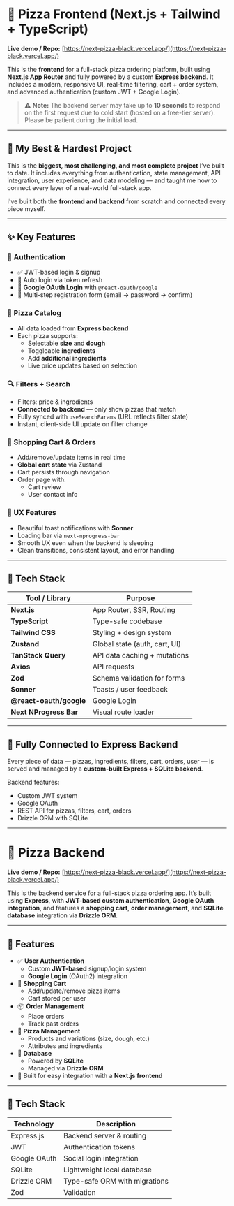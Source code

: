 # 🍕 Pizza Frontend (Next.js + Tailwind + TypeScript)

**Live demo / Repo:** [https://next-pizza-black.vercel.app/](https://next-pizza-black.vercel.app/)

This is the **frontend** for a full-stack pizza ordering platform, built using **Next.js App Router** and fully powered by a custom **Express backend**. It includes a modern, responsive UI, real-time filtering, cart + order system, and advanced authentication (custom JWT + Google Login).

> ⚠️ **Note:** The backend server may take up to **10 seconds** to respond on the first request due to cold start (hosted on a free-tier server). Please be patient during the initial load.

---

## 💎 My Best & Hardest Project

This is the **biggest, most challenging, and most complete project** I’ve built to date. It includes everything from authentication, state management, API integration, user experience, and data modeling — and taught me how to connect every layer of a real-world full-stack app.

I've built both the **frontend and backend** from scratch and connected every piece myself.

---

## ✨ Key Features

### 🔐 Authentication
- ✅ JWT-based login & signup
- 🔁 Auto login via token refresh
- 🔐 **Google OAuth Login** with `@react-oauth/google`
- 🧩 Multi-step registration form (email → password → confirm)

### 🍕 Pizza Catalog
- All data loaded from **Express backend**
- Each pizza supports:
  - Selectable **size** and **dough**
  - Toggleable **ingredients**
  - Add **additional ingredients**
  - Live price updates based on selection

### 🔍 Filters + Search
- Filters: price & ingredients
- **Connected to backend** — only show pizzas that match
- Fully synced with `useSearchParams` (URL reflects filter state)
- Instant, client-side UI update on filter change

### 🛒 Shopping Cart & Orders
- Add/remove/update items in real time
- **Global cart state** via Zustand
- Cart persists through navigation
- Order page with:
  - Cart review
  - User contact info

### 💬 UX Features
- Beautiful toast notifications with **Sonner**
- Loading bar via `next-nprogress-bar`
- Smooth UX even when the backend is sleeping
- Clean transitions, consistent layout, and error handling

---

## 🧰 Tech Stack

| Tool / Library        | Purpose                                      |
|------------------------|----------------------------------------------|
| **Next.js**            | App Router, SSR, Routing                     |
| **TypeScript**         | Type-safe codebase                           |
| **Tailwind CSS**       | Styling + design system                      |
| **Zustand**            | Global state (auth, cart, UI)                |
| **TanStack Query**     | API data caching + mutations                 |
| **Axios**              | API requests                                 |
| **Zod**                | Schema validation for forms                  |
| **Sonner**             | Toasts / user feedback                       |
| **@react-oauth/google**| Google Login                                 |
| **Next NProgress Bar** | Visual route loader                          |

---

## 🔁 Fully Connected to Express Backend

Every piece of data — pizzas, ingredients, filters, cart, orders, user — is served and managed by a **custom-built Express + SQLite backend**.

Backend features:
- Custom JWT system
- Google OAuth
- REST API for pizzas, filters, cart, orders
- Drizzle ORM with SQLite

---

# 🍕 Pizza Backend

**Live demo / Repo:** [https://next-pizza-black.vercel.app/](https://next-pizza-black.vercel.app/)

This is the backend service for a full-stack pizza ordering app. It’s built using **Express**, with **JWT-based custom authentication**, **Google OAuth integration**, and features a **shopping cart**, **order management**, and **SQLite database** integration via **Drizzle ORM**.

---

## 🚀 Features

- ✅ **User Authentication**
  - Custom **JWT-based** signup/login system
  - **Google Login** (OAuth2) integration
- 🛒 **Shopping Cart**
  - Add/update/remove pizza items
  - Cart stored per user
- 📦 **Order Management**
  - Place orders
  - Track past orders
- 🍕 **Pizza Management**
  - Products and variations (size, dough, etc.)
  - Attributes and ingredients
- 🧱 **Database**
  - Powered by **SQLite**
  - Managed via **Drizzle ORM**
- 🧪 Built for easy integration with a **Next.js frontend**

---

## 🧰 Tech Stack

| Technology     | Description                              |
|----------------|------------------------------------------|
| Express.js     | Backend server & routing                 |
| JWT            | Authentication tokens                    |
| Google OAuth   | Social login integration                 |
| SQLite         | Lightweight local database               |
| Drizzle ORM    | Type-safe ORM with migrations            |
| Zod            | Validation                               |

